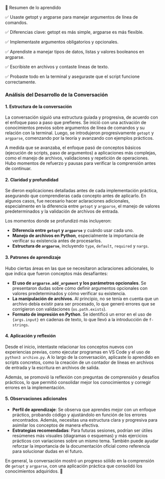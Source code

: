 📌 Resumen de lo aprendido

✅ Usaste getopt y argparse para manejar argumentos de línea de comandos.

✅ Diferencias clave: getopt es más simple, argparse es más flexible.

✅ Implementaste argumentos obligatorios y opcionales.

✅ Aprendiste a manejar tipos de datos, listas y valores booleanos en argparse.

✅ Escribiste en archivos y contaste líneas de texto.

✅ Probaste todo en la terminal y aseguraste que el script funcione correctamente.

### **Análisis del Desarrollo de la Conversación**  

#### **1. Estructura de la conversación**  
La conversación siguió una estructura guiada y progresiva, de acuerdo con el enfoque paso a paso que prefieres. Se inició con una activación de conocimientos previos sobre argumentos de línea de comandos y su relación con la terminal. Luego, se introdujeron progresivamente `getopt` y `argparse`, comenzando por la teoría y avanzando con ejemplos prácticos.  

A medida que se avanzaba, el enfoque pasó de conceptos básicos (ejecución de scripts, paso de argumentos) a aplicaciones más complejas, como el manejo de archivos, validaciones y repetición de operaciones. Hubo momentos de refuerzo y pausas para verificar la comprensión antes de continuar.  

#### **2. Claridad y profundidad**  
Se dieron explicaciones detalladas antes de cada implementación práctica, asegurando que comprendieras cada concepto antes de aplicarlo. En algunos casos, fue necesario hacer aclaraciones adicionales, especialmente en la diferencia entre `getopt` y `argparse`, el manejo de valores predeterminados y la validación de archivos de entrada.  

Los momentos donde se profundizó más incluyeron:  
- **Diferencia entre `getopt` y `argparse`** y cuándo usar cada uno.  
- **Manejo de archivos en Python**, especialmente la importancia de verificar su existencia antes de procesarlos.  
- **Estructura de `argparse`**, incluyendo `type`, `default`, `required` y `nargs`.  

#### **3. Patrones de aprendizaje**  
Hubo ciertas áreas en las que se necesitaron aclaraciones adicionales, lo que indica que fueron conceptos más desafiantes:  
- **El uso de `argparse.add_argument` y los parámetros opcionales**. Se presentaron dudas sobre cómo definir argumentos opcionales con valores predeterminados y cómo verificar su existencia.  
- **La manipulación de archivos**. Al principio, no se tenía en cuenta que un archivo debía existir para ser procesado, lo que generó errores que se corrigieron con validaciones (`os.path.exists`).  
- **Formato de impresión en Python**. Se identificó un error en el uso de `{args.input}` en cadenas de texto, lo que llevó a la introducción de `f-strings`.  

#### **4. Aplicación y reflexión**  
Desde el inicio, intentaste relacionar los conceptos nuevos con experiencias previas, como ejecutar programas en VS Code y el uso de `python3 archivo.py`. A lo largo de la conversación, aplicaste lo aprendido en scripts concretos, como la creación de un contador de líneas en archivos de entrada y la escritura en archivos de salida.  

Además, se promovió la reflexión con preguntas de comprensión y desafíos prácticos, lo que permitió consolidar mejor los conocimientos y corregir errores en la implementación.  

#### **5. Observaciones adicionales**  
- **Perfil de aprendizaje**: Se observa que aprendes mejor con un enfoque práctico, probando código y ajustándolo en función de los errores encontrados. Además, necesitas una estructura clara y progresiva para asimilar los conceptos de manera efectiva.  
- **Estrategias recomendadas**: Para futuras sesiones, podrían ser útiles resúmenes más visuales (diagramas o esquemas) y más ejercicios prácticos con variaciones sobre un mismo tema. También puede ayudar reforzar la importancia de la documentación oficial como referencia para solucionar dudas en el futuro.  

En general, la conversación mostró un progreso sólido en la comprensión de `getopt` y `argparse`, con una aplicación práctica que consolidó los conocimientos adquiridos. 🚀